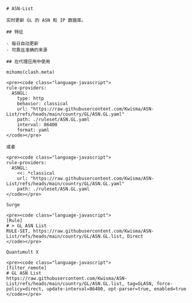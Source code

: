 
    # ASN-List
    
    实时更新 GL 的 ASN 和 IP 数据库。
    
    ## 特征
    
    - 每日自动更新
    - 可靠且准确的来源
    
    ## 在代理应用中使用
    
    mihomo(clash.meta)
   
    <pre><code class="language-javascript">
    rule-providers:
      ASNGL:
        type: http
        behavior: classical
        url: "https://raw.githubusercontent.com/Kwisma/ASN-List/refs/heads/main/country/GL/ASN.GL.yaml"
        path: ./ruleset/ASN.GL.yaml
        interval: 86400
        format: yaml
    </code></pre>

    或者

    <pre><code class="language-javascript">
    rule-providers:
      ASNGL:
        <<: *classical
        url: "https://raw.githubusercontent.com/Kwisma/ASN-List/refs/heads/main/country/GL/ASN.GL.yaml"
        path: ./ruleset/ASN.GL.yaml
    </code></pre>
    
    Surge
    
    <pre><code class="language-javascript">
    [Rule]
    # > GL ASN List
    RULE-SET, https://raw.githubusercontent.com/Kwisma/ASN-List/refs/heads/main/country/GL/ASN.GL.list, Direct
    </code></pre>
    
    Quantumult X
    
    <pre><code class="language-javascript">
    [filter_remote]
    # GL ASN List
    https://raw.githubusercontent.com/Kwisma/ASN-List/refs/heads/main/country/GL/ASN.GL.list, tag=GLASN, force-policy=direct, update-interval=86400, opt-parser=true, enabled=true
    </code></pre>
    